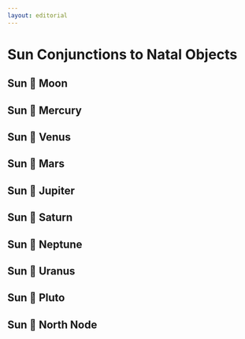```yaml
---
layout: editorial
---
```


# Sun Conjunctions to Natal Objects

## Sun 🖤 Moon

## Sun 🖤 Mercury&#x20;

## Sun 🖤 Venus&#x20;

## Sun 🖤 Mars

## Sun 🖤 Jupiter&#x20;

## Sun 🖤  Saturn&#x20;

## Sun 🖤 Neptune&#x20;

## Sun 🖤 Uranus&#x20;

## Sun 🖤 Pluto&#x20;

## Sun 🖤 North Node&#x20;
